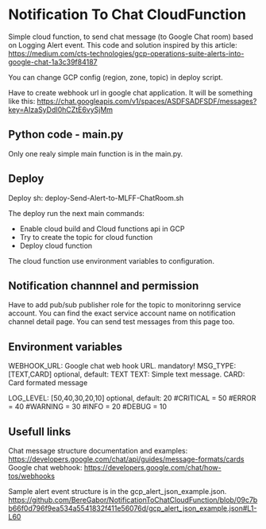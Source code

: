 # Notification To Chat CloudFunction
Simple cloud function, to send chat message (to Google Chat room) based on Logging Alert event.
This code and solution inspired by this article: https://medium.com/cts-technologies/gcp-operations-suite-alerts-into-google-chat-1a3c39f84187

You can change GCP config (region, zone, topic) in deploy script.

Have to create webhook url in google chat application. 
It will be something like this: https://chat.googleapis.com/v1/spaces/ASDFSADFSDF/messages?key=AIzaSyDdI0hCZtE6vySjMm

## Python code - main.py
Only one realy simple main function is in the main.py. 

## Deploy
Deploy sh: deploy-Send-Alert-to-MLFF-ChatRoom.sh 

The deploy run the next main commands: 
- Enable cloud build and Cloud functions api in GCP 
- Try to create the topic for cloud function 
- Deploy cloud function 

The cloud function use environment variables to configuration.

## Notification channnel and permission
Have to add pub/sub publisher role for the topic to monitorinng service account. 
You can find the exact service account name on notification channel detail page. You can send test messages from this page too. 

## Environment variables
WEBHOOK_URL: Google chat web hook URL. mandatory! 
MSG_TYPE: [TEXT,CARD] optional, default: TEXT
TEXT: Simple text message. 
CARD: Card formated message  

LOG_LEVEL: [50,40,30,20,10] optional, default: 20
#CRITICAL = 50
#ERROR = 40
#WARNING = 30
#INFO = 20
#DEBUG = 10

## Usefull links
Chat message structure documentation and examples: https://developers.google.com/chat/api/guides/message-formats/cards  
Google chat webhook: https://developers.google.com/chat/how-tos/webhooks  

Sample alert event structure is in the gcp_alert_json_example.json.  
https://github.com/BereGabor/NotificationToChatCloudFunction/blob/09c7bb66f0d796f9ea534a5541832f411e56076d/gcp_alert_json_example.json#L1-L60